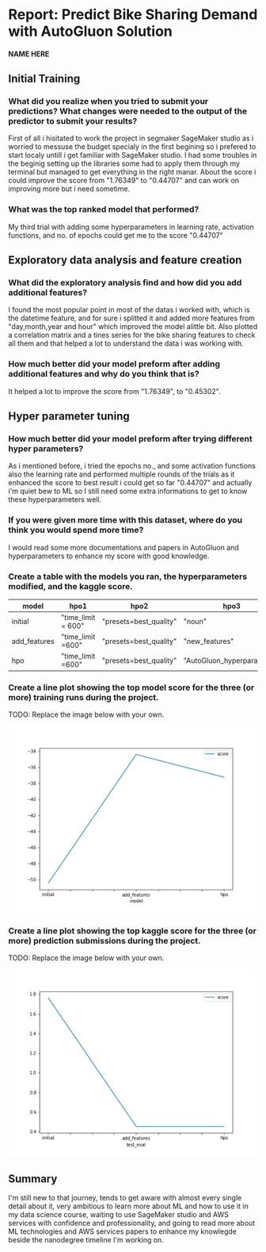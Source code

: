 # Report: Predict Bike Sharing Demand with AutoGluon Solution
#### NAME HERE

## Initial Training
### What did you realize when you tried to submit your predictions? What changes were needed to the output of the predictor to submit your results?
First of all i hisitated to work the project in segmaker SageMaker studio
as i worried to messuse the budget specialy in the first begining so i prefered to start localy untill i get familiar with SageMaker studio. I had some troubles in the beginig setting up the libraries some had to apply them through my terminal but managed to get everything in the right manar. About the score i could improve the score from "1.76349" to "0.44707" and can work on improving more but i need sometime.
### What was the top ranked model that performed?
My third trial with adding some hyperparameters in learning rate, activation functions, and no. of epochs could get me to the score "0.44707" 

## Exploratory data analysis and feature creation
### What did the exploratory analysis find and how did you add additional features?
I found the most popular point in most of the datas i worked with, which is the datetime feature, and for sure i splitted it and added more features from "day,month,year and hour" which improved the model alittle bit. Also plotted a correlation matrix and a tines series for the bike sharing features to check all them and that helped a lot to understand the data i was working with.

### How much better did your model preform after adding additional features and why do you think that is?
It helped a lot to improve the score from "1.76349", to "0.45302".

## Hyper parameter tuning
### How much better did your model preform after trying different hyper parameters?
As i mentioned before, i tried the epochs no., and some activation functions also the learning rate and performed multiple rounds of the trials as it enhanced the score to best result i could get so far "0.44707" and actually i'm quiet bew to ML so I still need some extra informations to get to know these hyperparameters well.

### If you were given more time with this dataset, where do you think you would spend more time?
I would read some more documentations and papers in AutoGluon and hyperparameters to enhance my score with good knowledge.

### Create a table with the models you ran, the hyperparameters modified, and the kaggle score.
|model|hpo1|hpo2|hpo3|score|
|--|--|--|--|--|
|initial|"time_limit = 600"|"presets=best_quality"|"noun"|"1.76349"|
|add_features|"time_limit =600"|"presets=best_quality"|"new_features"|"0.45302"|
|hpo|"time_limit =600"|"presets=best_quality"|"AutoGluon_hyperparameter"|"0.44707"|

### Create a line plot showing the top model score for the three (or more) training runs during the project.

TODO: Replace the image below with your own.

![model_train_score.png](img/model_train_score.png)

### Create a line plot showing the top kaggle score for the three (or more) prediction submissions during the project.

TODO: Replace the image below with your own.

![model_test_score.png](img/model_test_score.png)

## Summary
I'm still new to that journey, tends to get aware with almost every single detail about it, very ambitious to learn more about ML and how to use it in my data science course, waiting to use SageMaker studio and AWS services with confidence and professionality, and going to read more about ML technologies and AWS services papers to enhance my knowlegde beside the nanodegree timeline I'm working on.
